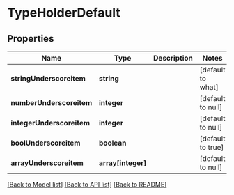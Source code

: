# TypeHolderDefault

## Properties
Name | Type | Description | Notes
------------ | ------------- | ------------- | -------------
**stringUnderscoreitem** | **string** |  | [default to what]
**numberUnderscoreitem** | **integer** |  | [default to null]
**integerUnderscoreitem** | **integer** |  | [default to null]
**boolUnderscoreitem** | **boolean** |  | [default to true]
**arrayUnderscoreitem** | **array[integer]** |  | [default to null]

[[Back to Model list]](../README.md#documentation-for-models) [[Back to API list]](../README.md#documentation-for-api-endpoints) [[Back to README]](../README.md)


